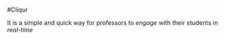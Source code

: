 #Cliqur

It is a simple and quick way for professors to *engage* with their students in *real-time*

